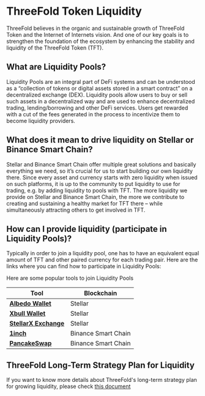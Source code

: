 # ThreeFold Token Liquidity

ThreeFold believes in the organic and sustainable growth of ThreeFold Token and the Internet of Internets vision. And one of our key goals is to strengthen the foundation of the ecosystem by enhancing the stability and liquidity of the ThreeFold Token (TFT). 

## What are Liquidity Pools?

Liquidity Pools are an integral part of DeFi systems and can be understood as a “collection of tokens or digital assets stored in a smart contract” on a decentralized exchange (DEX). Liquidity pools allow users to buy or sell such assets in a decentralized way and are used to enhance decentralized trading, lending/borrowing and other DeFi services. Users get rewarded with a cut of the fees generated in the process to incentivize them to become liquidity providers.

## What does it mean to drive liquidity on Stellar or Binance Smart Chain?

Stellar and Binance Smart Chain offer multiple great solutions and basically everything we need, so it’s crucial for us to start building our own liquidity there. Since every asset and currency starts with zero liquidity when issued on such platforms, it is up to the community to put liquidity to use for trading, e.g. by adding liquidity to pools with TFT. The more liquidity we provide on Stellar and Binance Smart Chain, the more we contribute to creating and sustaining a healthy market for TFT there – while simultaneously attracting others to get involved in TFT.

## How can I provide liquidity (participate in Liquidity Pools)?

Typically in order to join a liquidity pool, one has to have an equivalent equal amount of TFT and other paired currency for each trading pair. Here are the links where you can find how to participate in Liquidity Pools:

Here are some popular tools to join Liquidity Pools

| Tool | Blockchain |
|---|---|
|[**Albedo Wallet**](albedo) | Stellar|
|[**Xbull Wallet**](https://xbull.app/) | Stellar |
| [**StellarX Exchange**](https://www.stellarx.com/) | Stellar|
| [**1inch**](tft_1inch) | Binance Smart Chain |
| [**PancakeSwap**](liquidity_provider) | Binance Smart Chain|

## ThreeFold Long-Term Strategy Plan for Liquidity

If you want to know more details about ThreeFold's long-term strategy plan for growing liquidity, please check [this document](https://liquidity.threefold.me)
